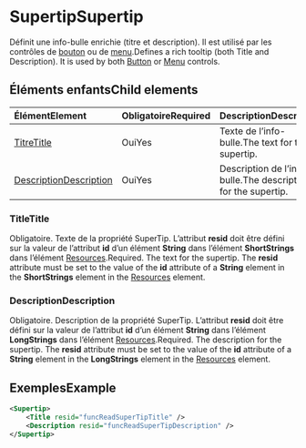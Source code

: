 # <a name="supertip"></a><span data-ttu-id="8db24-101">Supertip</span><span class="sxs-lookup"><span data-stu-id="8db24-101">Supertip</span></span>

<span data-ttu-id="8db24-p101">Définit une info-bulle enrichie (titre et description). Il est utilisé par les contrôles de [bouton](control.md#button-control) ou de [menu](control.md#menu-dropdown-button-controls).</span><span class="sxs-lookup"><span data-stu-id="8db24-p101">Defines a rich tooltip (both Title and Description). It is used by both [Button](control.md#button-control) or [Menu](control.md#menu-dropdown-button-controls)  controls.</span></span>

## <a name="child-elements"></a><span data-ttu-id="8db24-104">Éléments enfants</span><span class="sxs-lookup"><span data-stu-id="8db24-104">Child elements</span></span>

|  <span data-ttu-id="8db24-105">Élément</span><span class="sxs-lookup"><span data-stu-id="8db24-105">Element</span></span> |  <span data-ttu-id="8db24-106">Obligatoire</span><span class="sxs-lookup"><span data-stu-id="8db24-106">Required</span></span>  |  <span data-ttu-id="8db24-107">Description</span><span class="sxs-lookup"><span data-stu-id="8db24-107">Description</span></span>  |
|:-----|:-----|:-----|
|  [<span data-ttu-id="8db24-108">Titre</span><span class="sxs-lookup"><span data-stu-id="8db24-108">Title</span></span>](#title)        | <span data-ttu-id="8db24-109">Oui</span><span class="sxs-lookup"><span data-stu-id="8db24-109">Yes</span></span> |   <span data-ttu-id="8db24-110">Texte de l’info-bulle.</span><span class="sxs-lookup"><span data-stu-id="8db24-110">The text for the supertip.</span></span>         |
|  [<span data-ttu-id="8db24-111">Description</span><span class="sxs-lookup"><span data-stu-id="8db24-111">Description</span></span>](#description)  | <span data-ttu-id="8db24-112">Oui</span><span class="sxs-lookup"><span data-stu-id="8db24-112">Yes</span></span> |  <span data-ttu-id="8db24-113">Description de l’info-bulle.</span><span class="sxs-lookup"><span data-stu-id="8db24-113">The description for the supertip.</span></span>    |

### <a name="title"></a><span data-ttu-id="8db24-114">Title</span><span class="sxs-lookup"><span data-stu-id="8db24-114">Title</span></span>

<span data-ttu-id="8db24-p102">Obligatoire. Texte de la propriété SuperTip. L’attribut  **resid** doit être défini sur la valeur de l’attribut **id** d’un élément **String** dans l’élément **ShortStrings** dans l’élément [Resources](resources.md).</span><span class="sxs-lookup"><span data-stu-id="8db24-p102">Required. The text for the supertip. The  **resid** attribute must be set to the value of the **id** attribute of a **String** element in the **ShortStrings** element in the [Resources](resources.md) element.</span></span>

### <a name="description"></a><span data-ttu-id="8db24-118">Description</span><span class="sxs-lookup"><span data-stu-id="8db24-118">Description</span></span>

<span data-ttu-id="8db24-p103">Obligatoire. Description de la propriété SuperTip. L’attribut  **resid** doit être défini sur la valeur de l’attribut **id** d’un élément **String** dans l’élément **LongStrings** dans l’élément [Resources](resources.md).</span><span class="sxs-lookup"><span data-stu-id="8db24-p103">Required. The description for the supertip. The  **resid** attribute must be set to the value of the **id** attribute of a **String** element in the **LongStrings** element in the [Resources](resources.md) element.</span></span>

## <a name="example"></a><span data-ttu-id="8db24-122">Exemples</span><span class="sxs-lookup"><span data-stu-id="8db24-122">Example</span></span>

```xml
<Supertip>
    <Title resid="funcReadSuperTipTitle" />
    <Description resid="funcReadSuperTipDescription" />
</Supertip>
```
